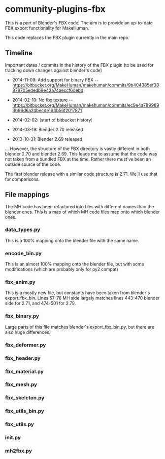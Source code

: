 # community-plugins-fbx

This is a port of Blender's FBX code. The aim is to provide an up-to-date FBX export functionality
for MakeHuman.

This code replaces the FBX plugin currently in the main repo.

## Timeline

Important dates / commits in the history of the FBX plugin (to be used for tracking down
changes against blender's code)

* 2014-11-09: Add support for binary FBX -- https://bitbucket.org/MakeHuman/makehuman/commits/9b404385ef38878705ededb9e42a74aeccf6debd 
* 2014-02-10: No fbx texture -- https://bitbucket.org/MakeHuman/makehuman/commits/ec9e4a7899893b96d6a24becde164b56f2017871
* 2014-02-02: (start of bitbucket history)

* 2014-03-19: Blender 2.70 released
* 2013-10-31: Blender 2.69 released

... However, the structure of the FBX directory is vastly different in both blender 2.70 and blender 2.69. This leads me to assume
that the code was not taken from a bundled FBX at the time. Rather there must've been an outside source of the code. 

The first blender release with a similar code structure is 2.71. We'll use that for comparisons.

## File mappings

The MH code has been refactored into files with different names than the blender ones. This is a map of which MH code files
map onto which blender ones. 

### data_types.py

This is a 100% mapping onto the blender file with the same name.

### encode_bin.py

This is an almost 100% mapping onto the blender file, but with some modifications (which are probably only for py2 compat)

### fbx_anim.py

This is a mostly new file, but constants have been taken from blender's export_fbx_bin. Lines 57-78 MH side largely matches
lines 443-470 blender side for 2.71, and 474-501 for 2.79.

### fbx_binary.py

Large parts of this file matches blender's export_fbx_bin.py, but there are also huge differences. 


### fbx_deformer.py

### fbx_header.py

### fbx_material.py

### fbx_mesh.py

### fbx_skeleton.py

### fbx_utils_bin.py

### fbx_utils.py

### __init__.py

### mh2fbx.py


